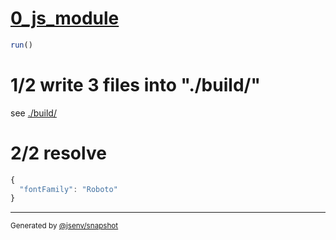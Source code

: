 # [0_js_module](../../preload_local_font_build_2.test.mjs#L24)

```js
run()
```

# 1/2 write 3 files into "./build/"

see [./build/](./build/)

# 2/2 resolve

```js
{
  "fontFamily": "Roboto"
}
```

---

<sub>
  Generated by <a href="https://github.com/jsenv/core/tree/main/packages/independent/snapshot">@jsenv/snapshot</a>
</sub>
